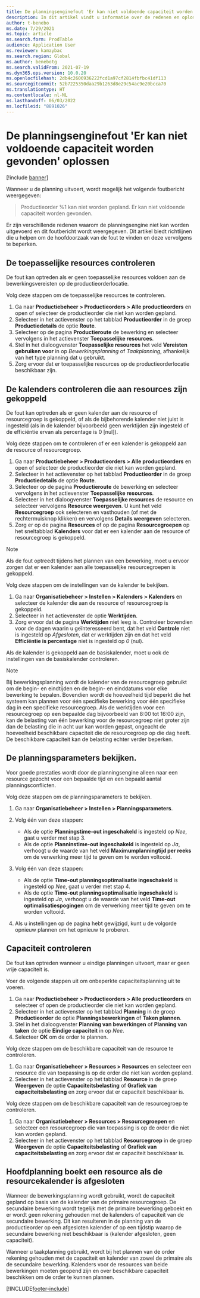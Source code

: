 ```yaml
---
title: De planningsenginefout 'Er kan niet voldoende capaciteit worden gevonden' en eindige capaciteit oplossen
description: In dit artikel vindt u informatie over de redenen en oplossingen voor het bericht 'Productieorder %1 kan niet worden gepland. Er kan niet voldoende capaciteit worden gevonden' voor de planningsenginefout.
author: t-benebo
ms.date: 7/29/2021
ms.topic: article
ms.search.form: ProdTable
audience: Application User
ms.reviewer: kamaybac
ms.search.region: Global
ms.author: benebotg
ms.search.validFrom: 2021-07-19
ms.dyn365.ops.version: 10.0.20
ms.openlocfilehash: 2db4c2606936222fcd1a97cf2814fbfbc41df113
ms.sourcegitcommit: 52b7225350daa29b1263d8e29c54ac9e20bcca70
ms.translationtype: HT
ms.contentlocale: nl-NL
ms.lasthandoff: 06/03/2022
ms.locfileid: "8891026"
---
```

# <a name="fix-the-not-enough-capacity-could-be-found-scheduling-engine-error"></a>De planningsenginefout 'Er kan niet voldoende capaciteit worden gevonden' oplossen

[!include [banner](../includes/banner.md)]

Wanneer u de planning uitvoert, wordt mogelijk het volgende foutbericht weergegeven:

> Productieorder %1 kan niet worden gepland. Er kan niet voldoende capaciteit worden gevonden.

Er zijn verschillende redenen waarom de planningsengine niet kan worden uitgevoerd en dit foutbericht wordt weergegeven. Dit artikel biedt richtlijnen die u helpen om de hoofdoorzaak van de fout te vinden en deze vervolgens te beperken.

## <a name="review-the-applicable-resources"></a>De toepasselijke resources controleren

De fout kan optreden als er geen toepasselijke resources voldoen aan de bewerkingsvereisten op de productieorderlocatie.

Volg deze stappen om de toepasselijke resources te controleren.

1. Ga naar **Productiebeheer \> Productieorders \> Alle productieorders** en open of selecteer de productieorder die niet kan worden gepland.
1. Selecteer in het actievenster op het tabblad **Productieorder** in de groep **Productiedetails** de optie **Route**.
1. Selecteer op de pagina **Productieroute** de bewerking en selecteer vervolgens in het actievenster **Toepasselijke resources**.
1. Stel in het dialoogvenster **Toepasselijke resources** het veld **Vereisten gebruiken voor** in op *Bewerkingsplanning* of *Taakplanning*, afhankelijk van het type planning dat u gebruikt.
1. Zorg ervoor dat er toepasselijke resources op de productieorderlocatie beschikbaar zijn.

## <a name="review-the-calendars-that-are-associated-with-resources"></a>De kalenders controleren die aan resources zijn gekoppeld

De fout kan optreden als er geen kalender aan de resource of resourcegroep is gekoppeld, of als de bijbehorende kalender niet juist is ingesteld (als in de kalender bijvoorbeeld geen werktijden zijn ingesteld of de efficiëntie ervan als percentage is 0 \[nul\]).

Volg deze stappen om te controleren of er een kalender is gekoppeld aan de resource of resourcegroep.

1. Ga naar **Productiebeheer \> Productieorders \> Alle productieorders** en open of selecteer de productieorder die niet kan worden gepland.
1. Selecteer in het actievenster op het tabblad **Productieorder** in de groep **Productiedetails** de optie **Route**.
1. Selecteer op de pagina **Productieroute** de bewerking en selecteer vervolgens in het actievenster **Toepasselijke resources**.
1. Selecteer in het dialoogvenster **Toepasselijke resources** de resource en selecteer vervolgens **Resource weergeven**. U kunt het veld **Resourcegroep** ook selecteren en vasthouden (of met de rechtermuisknop klikken) en vervolgens **Details weergeven** selecteren.
1. Zorg er op de pagina **Resources** of op de pagina **Resourcegroepen** op het sneltabblad **Kalenders** voor dat er een kalender aan de resource of resourcegroep is gekoppeld.

> [!NOTE]
> Als de fout optreedt tijdens het plannen van een bewerking, moet u ervoor zorgen dat er een kalender aan alle toepasselijke resourcegroepen is gekoppeld.

Volg deze stappen om de instellingen van de kalender te bekijken.

1. Ga naar **Organisatiebeheer \> Instellen \> Kalenders \> Kalenders** en selecteer de kalender die aan de resource of resourcegroep is gekoppeld.
1. Selecteer in het actievenster de optie **Werktijden**.
1. Zorg ervoor dat de pagina **Werktijden** niet leeg is. Controleer bovendien voor de dagen waarin u geïnteresseerd bent, dat het veld **Controle** niet is ingesteld op *Afgesloten*, dat er werktijden zijn en dat het veld **Efficiëntie is percentage** niet is ingesteld op *0* (nul).

Als de kalender is gekoppeld aan de basiskalender, moet u ook de instellingen van de basiskalender controleren.

> [!NOTE]
> Bij bewerkingsplanning wordt de kalender van de resourcegroep gebruikt om de begin- en eindtijden en de begin- en einddatums voor elke bewerking te bepalen. Bovendien wordt de hoeveelheid tijd beperkt die het systeem kan plannen voor één specifieke bewerking voor één specifieke dag in een specifieke resourcegroep. Als de werktijden voor een resourcegroep op een bepaalde dag bijvoorbeeld van 8:00 tot 16:00 zijn, kan de belasting van één bewerking voor de resourcegroep niet groter zijn dan de belasting die in acht uur kan worden gepast, ongeacht de hoeveelheid beschikbare capaciteit die de resourcegroep op die dag heeft. De beschikbare capaciteit kan de belasting echter verder beperken.

## <a name="review-the-scheduling-parameters"></a>De planningsparameters bekijken.

Voor goede prestaties wordt door de planningsengine alleen naar een resource gezocht voor een bepaalde tijd en een bepaald aantal planningsconflicten.

Volg deze stappen om de planningsparameters te bekijken.

1. Ga naar **Organisatiebeheer \> Instellen \> Planningsparameters**.
1. Volg één van deze stappen:

    - Als de optie **Planningstime-out ingeschakeld** is ingesteld op *Nee*, gaat u verder met stap 3.
    - Als de optie **Planninstime-out ingeschakeld** is ingesteld op *Ja*, verhoogt u de waarde van het veld **Maximumplanningtijd per reeks** om de verwerking meer tijd te geven om te worden voltooid.

1. Volg één van deze stappen:

    - Als de optie **Time-out planningsoptimalisatie ingeschakeld** is ingesteld op *Nee*, gaat u verder met stap 4.
    - Als de optie **Time-out planningsoptimalisatie ingeschakeld** is ingesteld op *Ja*, verhoogt u de waarde van het veld **Time-out optimalisatiespogingen** om de verwerking meer tijd te geven om te worden voltooid.

1. Als u instellingen op de pagina hebt gewijzigd, kunt u de volgorde opnieuw plannen om het opnieuw te proberen.

## <a name="review-capacity"></a>Capaciteit controleren

De fout kan optreden wanneer u eindige planningen uitvoert, maar er geen vrije capaciteit is.

Voer de volgende stappen uit om onbeperkte capaciteitsplanning uit te voeren.

1. Ga naar **Productiebeheer \> Productieorders \> Alle productieorders** en selecteer of open de productieorder die niet kan worden gepland.
1. Selecteer in het actievenster op het tabblad **Planning** in de groep **Productieorder** de optie **Planningsbewerkingen** of **Taken plannen**.
1. Stel in het dialoogvenster **Planning van bewerkingen** of **Planning van taken** de optie **Eindige capaciteit** in op *Nee*.
1. Selecteer **OK** om de order te plannen.

Volg deze stappen om de beschikbare capaciteit van de resource te controleren.

1. Ga naar **Organisatiebeheer \> Resources \> Resources** en selecteer een resource die van toepassing is op de order die niet kan worden gepland.
1. Selecteer in het actievenster op het tabblad **Resource** in de groep **Weergeven** de optie **Capaciteitsbelasting** of **Grafiek van capaciteitsbelasting** en zorg ervoor dat er capaciteit beschikbaar is.

Volg deze stappen om de beschikbare capaciteit van de resourcegroep te controleren.

1. Ga naar **Organisatiebeheer \> Resources \> Resourcegroepen** en selecteer een resourcegroep die van toepassing is op de order die niet kan worden gepland.
1. Selecteer in het actievenster op het tabblad **Resourcegroep** in de groep **Weergeven** de optie **Capaciteitsbelasting** of **Grafiek van capaciteitsbelasting** en zorg ervoor dat er capaciteit beschikbaar is.

## <a name="master-planning-books-a-resource-when-the-resource-calendar-is-closed"></a>Hoofdplanning boekt een resource als de resourcekalender is afgesloten

Wanneer de bewerkingsplanning wordt gebruikt, wordt de capaciteit gepland op basis van de kalender van de primaire resourcegroep. De secundaire bewerking wordt tegelijk met de primaire bewerking geboekt en er wordt geen rekening gehouden met de kalenders of capaciteit van de secundaire bewerking. Dit kan resulteren in de planning van de productieorder op een afgesloten kalender of op een tijdstip waarop de secundaire bewerking niet beschikbaar is (kalender afgesloten, geen capaciteit).

Wanneer u taakplanning gebruikt, wordt bij het plannen van de order rekening gehouden met de capaciteit en kalender van zowel de primaire als de secundaire bewerking. Kalenders voor de resources van beide bewerkingen moeten geopend zijn en over beschikbare capaciteit beschikken om de order te kunnen plannen.

[!INCLUDE[footer-include](../../includes/footer-banner.md)]
